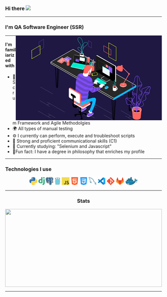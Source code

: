 ### Hi there <img src="https://user-images.githubusercontent.com/1303154/88677602-1635ba80-d120-11ea-84d8-d263ba5fc3c0.gif" widht="25px" height="25px">

<hr>

### I'm  QA Software Engineer (SSR)

<img align="right" alt="GIF" src="https://raw.githubusercontent.com/filtrosofia/filtrosofia/00c61bc920da772a86aff63edc8a8cba2de29427/Assets/coding.gif" width="470" height="272"/>

<hr>

#### I'm familiarized with

- 💎 Scrum Framework and Agile Methodolgies 
- 🌍 All types of manual testing
- ⚙️ I currently can perform, execute and troubleshoot scripts
- 🦜 Strong and proficient communicational skills (C1)
- 📗 Currently studying: "Selenium and Javascript"
- 🎁Fun fact: I have a degree in philosophy that enriches my profile

<hr>

### Technologies I use
<p align="center">
<img title="Python" height="25" src="assets/python.png">
<img title="Django" height="25" src="assets/django.png">
<img title="Postgresql" height="25" src="assets/postgre.png">
<img title="Go" height="25" src="assets/golang.png">
<img title="Javascript" height="25" src="assets/javascript.png">
<img title="HTML" height="25" src="assets/html.png">
<img title="CSS" height="25" src="assets/css.png">
<img title="Mysql" height="25" src="assets/mysql.png">
<img title="VSCode" height="25" src="assets/vscode.png">
<img title="Git" height="25" src="assets/git.png">
<img title="Gitlab" height="25" src="assets/gitlab.png">
<img title="Docker" height="25" src="assets/docker.png">
</p>
<hr>
<h3 align="center">Stats</h3>
<div align=center>
  <img align="center" width=100%  height="250" align="center" src="https://github-readme-stats.vercel.app/api/top-langs/?
                                                                   rname=alehdzdev&hide=c%23&title_color=B1D0E0&text_color=ffffff&icon_color=61dafb&bg_color=20232a&langs_count=8&layout=compact&border_color=61dafb&hide_border=true"/>
</div>
<hr>
<!---
alehdzdev/alehdzdev is a ✨ special ✨ repository because its `README.md` (this file) appears on your GitHub profile.
You can click the Preview link to take a look at your changes.
--->
